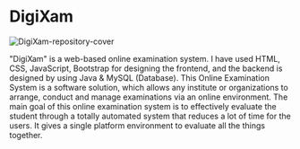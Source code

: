 # DigiXam
![DigiXam-repository-cover](https://user-images.githubusercontent.com/93379681/205215302-938bc142-d149-45b9-8d09-9097ae4718a5.png)

"DigiXam" is a web-based online examination system. I have used HTML, CSS, JavaScript, Bootstrap for designing the frontend, and the backend is designed by using Java & MySQL (Database). This Online Examination System is a software solution, which allows any institute or organizations to arrange, conduct and manage examinations via an online environment. The main goal of this online examination system is to effectively evaluate the student through a totally automated system that reduces a lot of time for the users. It gives a single platform environment to evaluate all the things together.
